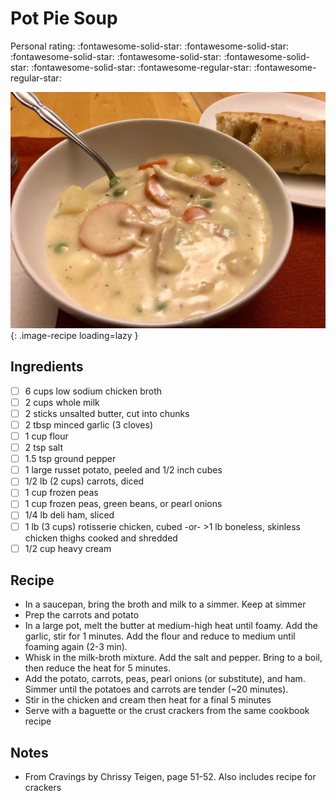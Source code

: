 <!-- Do not modify sections with "AUTO-*". They are updated by make.py -->

# Pot Pie Soup

<!-- rating=3; (User can specify rating on scale of 1-5) -->
<!-- AUTO-UserRating -->
Personal rating: :fontawesome-solid-star: :fontawesome-solid-star: :fontawesome-solid-star: :fontawesome-solid-star: :fontawesome-solid-star: :fontawesome-solid-star: :fontawesome-regular-star: :fontawesome-regular-star:
<!-- /AUTO-UserRating -->

<!-- name_image=pot_pie_soup.jpeg; (User can specify image name if multiple exist) -->
<!-- AUTO-Image -->
![pot_pie_soup.jpeg](./pot_pie_soup.jpeg){: .image-recipe loading=lazy }
<!-- /AUTO-Image -->

## Ingredients

* [ ] 6 cups low sodium chicken broth
* [ ] 2 cups whole milk
* [ ] 2 sticks unsalted butter, cut into chunks
* [ ] 2 tbsp minced garlic (3 cloves)
* [ ] 1 cup flour
* [ ] 2 tsp salt
* [ ] 1.5 tsp ground pepper
* [ ] 1 large russet potato, peeled and 1/2 inch cubes
* [ ] 1/2 lb (2 cups) carrots, diced
* [ ] 1 cup frozen peas
* [ ] 1 cup frozen peas, green beans, or pearl onions
* [ ] 1/4 lb deli ham, sliced
* [ ] 1 lb (3 cups) rotisserie chicken, cubed -or- >1 lb boneless, skinless chicken thighs cooked and shredded
* [ ] 1/2 cup heavy cream

## Recipe

* In a saucepan, bring the broth and milk to a simmer. Keep at simmer
* Prep the carrots and potato
* In a large pot, melt the butter at medium-high heat until foamy. Add the garlic, stir for 1 minutes. Add the flour and reduce to medium until foaming again (2-3 min).
* Whisk in the milk-broth mixture. Add the salt and pepper. Bring to a boil, then reduce the heat for 5 minutes.
* Add the potato, carrots, peas, pearl onions (or substitute), and ham. Simmer until the potatoes and carrots are tender (~20 minutes).
* Stir in the chicken and cream then heat for a final 5 minutes
* Serve with a baguette or the crust crackers from the same cookbook recipe

## Notes

* From Cravings by Chrissy Teigen, page 51-52. Also includes recipe for crackers
